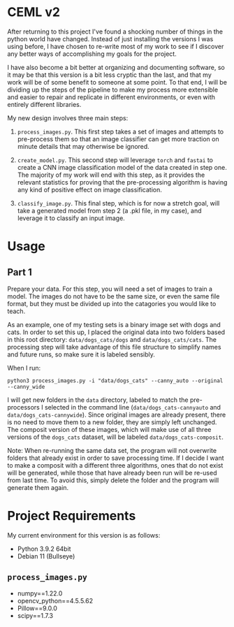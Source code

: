 # CEML v2
After returning to this project I've found a shocking number of things in the python world have changed. Instead of just installing the versions I was using before, I have chosen to re-write most of my work to see if I discover any better ways of accomplishing my goals for the project. 

I have also become a bit better at organizing and documenting software, so it may be that this version is a bit less cryptic than the last, and that my work will be of some benefit to someone at some point. To that end, I will be dividing up the steps of the pipeline to make my process more extensible and easier to repair and replicate in different environments, or even with entirely different libraries.

My new design involves three main steps:
1. `process_images.py`. This first step takes a set of images and attempts to pre-process them so that an image classifier can get more traction on minute details that may otherwise be ignored.

2. `create_model.py`. This second step will leverage `torch` and `fastai` to create a CNN image classification model of the data created in step one. The majority of my work will end with this step, as it provides the relevant statistics for proving that the pre-processing algorithm is having any kind of positive effect on image classification.

3. `classify_image.py`. This final step, which is for now a stretch goal, will take a generated model from step 2 (a .pkl file, in my case), and leverage it to classify an input image.

# Usage
## Part 1
Prepare your data. For this step, you will need a set of images to train a model. The images do not have to be the same size, or even the same file format, but they must be divided up into the catagories you would like to teach. 

As an example, one of my testing sets is a binary image set with dogs and cats. In order to set this up, I placed the original data into two folders based in this root directory: `data/dogs_cats/dogs` and `data/dogs_cats/cats`. The processing step will take advantage of this file structure to simplify names and future runs, so make sure it is labeled sensibly.

When I run:

`python3 process_images.py -i "data/dogs_cats" --canny_auto --original --canny_wide`

I will get new folders in the `data` directory, labeled to match the pre-processors I selected in the command line (`data/dogs_cats-cannyauto` and `data/dogs_cats-cannywide`). Since original images are already present, there is no need to move them to a new folder, they are simply left unchanged. The composit version of these images, which will make use of all three versions of the `dogs_cats` dataset, will be labeled `data/dogs_cats-composit`.

Note: When re-running the same data set, the program will not overwrite folders that already exist in order to save processing time. If I decide I want to make a composit with a different three algorithms, ones that do not exist will be generated, while those that have already been run will be re-used from last time. To avoid this, simply delete the folder and the program will generate them again.


# Project Requirements
My current environment for this version is as follows:
- Python 3.9.2 64bit
- Debian 11 (Bullseye)

## `process_images.py`
- numpy==1.22.0
- opencv_python==4.5.5.62
- Pillow==9.0.0
- scipy==1.7.3

